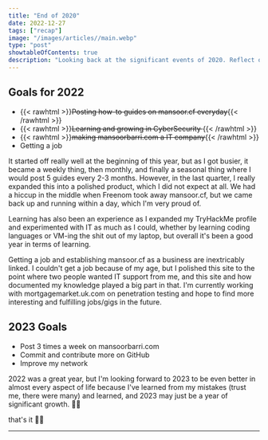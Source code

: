 ```yaml
---
title: "End of 2020"
date: 2022-12-27
tags: ["recap"]
image: "/images/articles//main.webp"
type: "post"
showtableOfContents: true
description: "Looking back at the significant events of 2020. Reflect on the changes of the past year. Read our article."
---
```


## Goals for 2022

- {{< rawhtml >}}<strike>Posting how-to guides on mansoor.cf everyday</strike>{{< /rawhtml >}}
- {{< rawhtml >}}<strike>Learning and growing in CyberSecurity </strike>{{< /rawhtml >}}
- {{< rawhtml >}}<strike>making mansoorbarri.com a IT company</strike>{{< /rawhtml >}}
- Getting a job

It started off really well at the beginning of this year, but as I got busier, it became a weekly thing, then monthly, and finally a seasonal thing where I would post 5 guides every 2-3 months. However, in the last quarter, I really expanded this into a polished product, which I did not expect at all. We had a hiccup in the middle when Freenom took away mansoor.cf, but we came back up and running within a day, which I'm very proud of.

Learning has also been an experience as I expanded my TryHackMe profile and experimented with IT as much as I could, whether by learning coding languages or VM-ing the shit out of my laptop, but overall it's been a good year in terms of learning.

Getting a job and establishing mansoor.cf as a business are inextricably linked. I couldn't get a job because of my age, but I polished this site to the point where two people wanted IT support from me, and this site and how documented my knowledge played a big part in that. I'm currently working with mortgagemarket.uk.com on penetration testing and hope to find more interesting and fulfilling jobs/gigs in the future.

## 2023 Goals
- Post 3 times a week on mansoorbarri.com
- Commit and contribute more on GitHub 
- Improve my network 

2022 was a great year, but I'm looking forward to 2023 to be even better in almost every aspect of life because I've learned from my mistakes (trust me, there were many) and learned, and 2023 may just be a year of significant growth. 🤞🏽

that's it ✌🏽

-------------------------------------------------------------
  